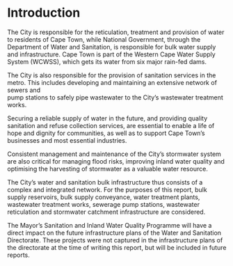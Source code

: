 # Introduction

The City is responsible for the reticulation, treatment and provision of water to residents of Cape Town, while National Government, through the Department of Water and Sanitation, is responsible for bulk water supply and infrastructure. Cape Town is part of the Western Cape Water Supply System (WCWSS), which gets its water from six major rain-fed dams.

The City is also responsible for the provision of sanitation services in the metro. This includes developing and maintaining an extensive network of sewers and\
pump stations to safely pipe wastewater to the City’s wastewater treatment works.

Securing a reliable supply of water in the future, and providing quality sanitation and refuse collection services, are essential to enable a life of hope and dignity for communities, as well as to support Cape Town’s businesses and most essential industries.

Consistent management and maintenance of the City’s stormwater system are also critical for managing flood risks, improving inland water quality and optimising the harvesting of stormwater as a valuable water resource.

The City’s water and sanitation bulk infrastructure thus consists of a complex and integrated network. For the purposes of this report, bulk supply reservoirs, bulk supply conveyance, water treatment plants, wastewater treatment works, sewerage pump stations, wastewater reticulation and stormwater catchment infrastructure are considered.

The Mayor’s Sanitation and Inland Water Quality Programme will have a direct impact on the future infrastructure plans of the Water and Sanitation Directorate. These projects were not captured in the infrastructure plans of the directorate at the time of writing this report, but will be included in future reports.
